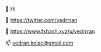 👋 Hi

🦩 https://twitter.com/vedrrran

🥁 https://www.fxhash.xyz/u/vedrrran

📫 vedran.kolac@gmail.com

<!---
vedrankolac/vedrankolac is a ✨ special ✨ repository because its `README.md` (this file) appears on your GitHub profile.
You can click the Preview link to take a look at your changes.
--->
